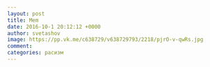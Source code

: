 ```yaml
--- 
layout: post 
title: Mem 
date: 2016-10-1 20:12:12 +0000 
author: svetashov 
image: https://pp.vk.me/c638729/v638729793/2218/pjrO-v-qwRs.jpg
comment: 
categories: расизм
---
```

